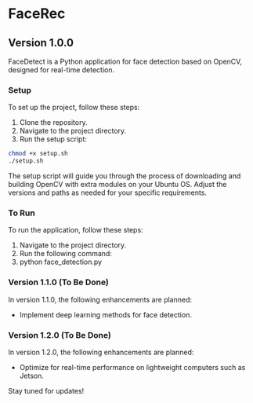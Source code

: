 # FaceRec

## Version 1.0.0

FaceDetect is a Python application for face detection based on OpenCV, designed for real-time detection.

### Setup

To set up the project, follow these steps:

1. Clone the repository.
2. Navigate to the project directory.
3. Run the setup script:

```bash
chmod +x setup.sh
./setup.sh
```

The setup script will guide you through the process of downloading and building OpenCV with extra modules on your Ubuntu OS. Adjust the versions and paths as needed for your specific requirements.

### To Run
To run the application, follow these steps:

1. Navigate to the project directory.
2. Run the following command:
3. python face_detection.py

### Version 1.1.0 (To Be Done)
In version 1.1.0, the following enhancements are planned:

 - Implement deep learning methods for face detection.

### Version 1.2.0 (To Be Done)
In version 1.2.0, the following enhancements are planned:

 - Optimize for real-time performance on lightweight computers such as Jetson.

Stay tuned for updates!
